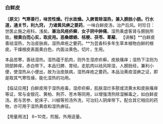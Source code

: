 ### 白鲜皮

**〔原文〕气寒善行，味苦性燥。行水故燥。入脾胃除湿热，兼入膀胱小肠。行水道，通关节，利九窍，**
**力诸黄风痹之要药**。一味白鲜皮汤，治产后风。时珍日：世医止施之疮科，浅矣。**兼治风疮疥癣**，**女子阴中肿痛**。湿热乘虚客肾与膀胱所致。**根黄白而心实，取皮用。恶桑嫖蛸、桔梗、茯苓、萆薢**。
【讲解】**白鲜皮善祛湿热，为治皮肤病，湿热痒疮之要药。**为芸香科多年生草本植物白鲜的根皮。干燥根皮表面黄白色，内面淡黄色。切片，生用。 

本品苦寒，善祛湿热。湿热蕴于肌肉，则外生湿疹疥癣，皮肤瘙痒；湿热下注则为阴部肿痒，赤白带下。本品归脾、胃经。走肌肉以祛风除湿，人膀胱经，兼利小便，使湿热从小便出，故为治皮肤病，湿热痒疮之要药。本品治黄疸湿痹之证，即是取其气寒性燥，能化湿热的功用。

【临证应用】白鲜皮用于湿热疮毒，湿疹疥癣，肌肤湿烂多脓或流黄水和皮肤瘙痒等证，常与金银花、黄柏、荆芥、苍木等同用，以增强清热除湿解毒之，如白鲜皮汤。若与苦参、蛇床子、川椒等煎汤外洗，可治妇人阴痒带下。配合其它相应的药物，亦可用于湿热黄疸和湿热痹征。

【用量用法】   6~10克，煎服。外用适量。	
